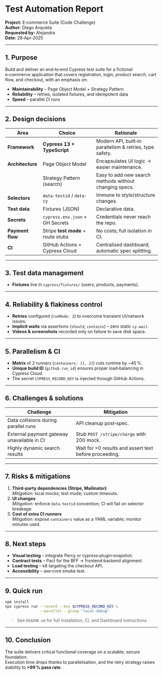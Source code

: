 # Test Automation Report

**Project:** E‑commerce Suite (Code Challenge)  
**Author:** Diego Arquieta  
**Requested by:** Alejandra  
**Date:** 28‑Apr‑2025

---

## 1. Purpose
Build and deliver an end‑to‑end Cypress test suite for a fictional e‑commerce application that covers registration, login, product search, cart flow, and checkout, with an emphasis on:

* **Maintainability** – Page Object Model + Strategy Pattern
* **Reliability** – retries, isolated fixtures, and idempotent data
* **Speed** – parallel CI runs

---

## 2. Design decisions

| Area | Choice | Rationale |
|------|--------|-----------|
| **Framework** | **Cypress 13 + TypeScript** | Modern API, built‑in parallelism & retries, type safety. |
| **Architecture** | Page Object Model | Encapsulates UI logic → easier maintenance. |
| | Strategy Pattern (search) | Easy to add new search methods without changing specs. |
| **Selectors** | `data-testid` / `data-cy` | Immune to style/structure changes. |
| **Test data** | Fixtures (JSON) | Declarative data. |
| **Secrets** | `cypress.env.json` + GH Secrets | Credentials never reach the repo. |
| **Payment flow** | Stripe **test mode** + route stubs | No costs; full isolation in CI. |
| **CI** | GitHub Actions + Cypress Cloud | Centralised dashboard; automatic spec splitting. |

---

## 3. Test data management

* **Fixtures** live in `cypress/fixtures/` (users, products, payments).    

---

## 4. Reliability & flakiness control

* **Retries** configured (`runMode: 2`) to overcome transient UI/network issues.  
* **Implicit waits** via assertions (`should`, `contains`) – zero static `cy.wait`.  
* **Videos & screenshots** recorded only on failure to save disk space.

---

## 5. Parallelism & CI

* **Matrix** of 2 runners (`containers: [1, 2]`) cuts runtime by ~45 %.  
* **Unique build ID** (`github.run_id`) ensures proper load‑balancing in Cypress Cloud.  
* The secret `CYPRESS_RECORD_KEY` is injected through GitHub Actions.

---

## 6. Challenges & solutions

| Challenge | Mitigation |
|-----------|------------|
| Data collisions during parallel runs | API cleanup post‑spec. |
| External payment gateway unavailable in CI | Stub `POST /stripe/charge` with 200 mock. |
| Highly dynamic search results | Wait for >0 results and assert text before proceeding. |

---

## 7. Risks & mitigations

1. **Third‑party dependencies (Stripe, Mailinator)**  
   *Mitigation:* local mocks; test mode; custom timeouts.
2. **UI changes**  
   *Mitigation:* enforce `data-testid` convention; CI will fail on selector breakage.
3. **Cost of extra CI runners**  
   *Mitigation:* expose `containers` value as a YAML variable; monitor minutes used.

---

## 8. Next steps

* **Visual testing** – integrate Percy or cypress‑plugin‑snapshot.  
* **Contract tests** – Pact for the BFF → frontend‑backend alignment.  
* **Load testing** – k6 targeting the checkout API.  
* **Accessibility** – axe‑core smoke test.

---

## 9. Quick run

```bash
npm install
npx cypress run --record --key $CYPRESS_RECORD_KEY \
                --parallel --group "local-debug"
```
> See `README.md` for full installation, CI, and Dashboard instructions.

---

## 10. Conclusion
The suite delivers critical functional coverage on a scalable, secure foundation.  
Execution time drops thanks to parallelisation, and the retry strategy raises stability to **>99 % pass rate**.

